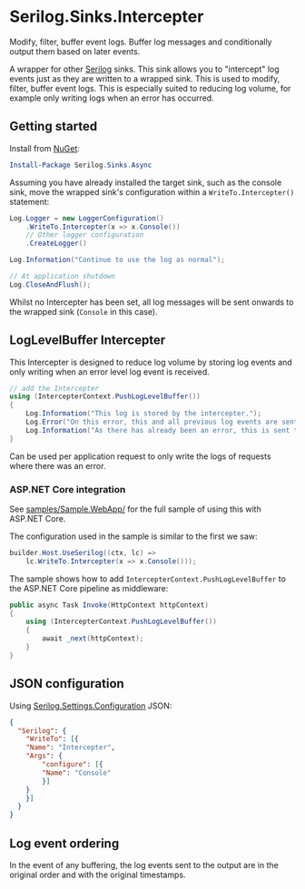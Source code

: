 # Serilog.Sinks.Intercepter

Modify, filter, buffer event logs. Buffer log messages and conditionally output them based on later events.

A wrapper for other [Serilog](https://serilog.net) sinks. This sink allows you to "intercept" log events just as they are written to a wrapped sink. This is used to modify, filter, buffer event logs. This is especially suited to reducing log volume, for example only writing logs when an error has occurred.

## Getting started

Install from [NuGet](https://nuget.org/packages/serilog.sinks.intercepter):

```powershell
Install-Package Serilog.Sinks.Async
```

Assuming you have already installed the target sink, such as the console sink, move the wrapped sink's configuration within a `WriteTo.Intercepter()` statement:

```csharp
Log.Logger = new LoggerConfiguration()
	.WriteTo.Intercepter(x => x.Console())
	// Other logger configuration
	.CreateLogger()

Log.Information("Continue to use the log as normal");

// At application shutdown
Log.CloseAndFlush();
```

Whilst no Intercepter has been set, all log messages will be sent onwards to the wrapped sink (`Console` in this case).

## LogLevelBuffer Intercepter

This Intercepter is designed to reduce log volume by storing log events and only writing when an error level log event is received.

```csharp
// add the Intercepter
using (IntercepterContext.PushLogLevelBuffer())
{
    Log.Information("This log is stored by the intercepter.");
    Log.Error("On this error, this and all previous log events are sent to the wrapped sink");
    Log.Information("As there has already been an error, this is sent to");
}
```

Can be used per application request to only write the logs of requests where there was an error.

### ASP.NET Core integration

See [samples/Sample.WebApp/](https://github.com/DanHarltey/Serilog.Sinks.Intercepter/tree/main/samples) for the full sample of using this with ASP.NET Core.

The configuration used in the sample is similar to the first we saw:
```csharp
builder.Host.UseSerilog((ctx, lc) =>
	lc.WriteTo.Intercepter(x => x.Console()));
```

The sample shows how to add `IntercepterContext.PushLogLevelBuffer` to the ASP.NET Core pipeline as middleware:

```csharp
public async Task Invoke(HttpContext httpContext)
{
    using (IntercepterContext.PushLogLevelBuffer())
    {
		await _next(httpContext);
    }
}
```

## JSON configuration

Using [Serilog.Settings.Configuration](https://github.com/serilog/serilog-settings-configuration) JSON:

```json
{
  "Serilog": {
	"WriteTo": [{
  	"Name": "Intercepter",
  	"Args": {
    	"configure": [{
      	"Name": "Console"
    	}]
  	}
	}]
  }
}
```

## Log event ordering

In the event of any buffering, the log events sent to the output are in the original order and with the original timestamps.
